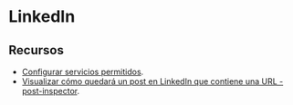 # LinkedIn

## Recursos

- [Configurar servicios permitidos](https://www.linkedin.com/psettings/permitted-services).
- [Visualizar cómo quedará un post en LinkedIn que contiene una URL - post-inspector](https://www.linkedin.com/post-inspector/).
